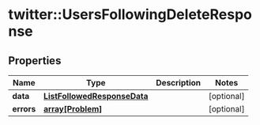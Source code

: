 # twitter::UsersFollowingDeleteResponse


## Properties
Name | Type | Description | Notes
------------ | ------------- | ------------- | -------------
**data** | [**ListFollowedResponseData**](ListFollowedResponse_data.md) |  | [optional] 
**errors** | [**array[Problem]**](Problem.md) |  | [optional] 


